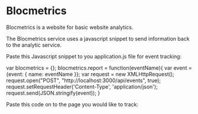 # Blocmetrics

Blocmetrics is a website for basic website analytics.

The Blocmetrics service uses a javascript snippet to send information back to the analytic service.

Paste this Javascript snippet to you application.js file for event tracking:

var blocmetrics = {};
  blocmetrics.report = function(eventName){
    var event = {event: { name: eventName }};
    var request = new XMLHttpRequest();
    request.open("POST", "http://localhost:3000/api/events", true);
    request.setRequestHeader('Content-Type', 'application/json');
    request.send(JSON.stringify(event));
  }

Paste this code on to the page you would like to track:
 <script type="text/javascript">
   $(document).on("ready page:load", function () {
      blocmetrics.report("page_view");
    })
 </script>
